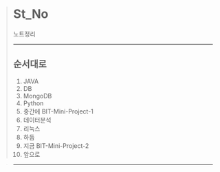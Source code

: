># St_No
>노트정리
>***
>## 순서대로 
>1. JAVA
>2. DB
>3. MongoDB
>4. Python
>5. 중간에 BIT-Mini-Project-1
>6. 데이터분석
>7. 리눅스
>8. 하둡  
>9. 지금 BIT-Mini-Project-2
>10. 앞으로

>***
